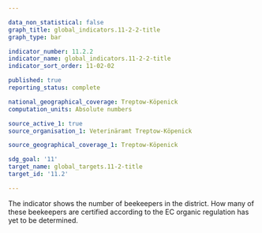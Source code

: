 ```yaml
---

data_non_statistical: false
graph_title: global_indicators.11-2-2-title
graph_type: bar

indicator_number: 11.2.2
indicator_name: global_indicators.11-2-2-title
indicator_sort_order: 11-02-02

published: true
reporting_status: complete

national_geographical_coverage: Treptow-Köpenick 
computation_units: Absolute numbers

source_active_1: true 
source_organisation_1: Veterinäramt Treptow-Köpenick

source_geographical_coverage_1: Treptow-Köpenick 

sdg_goal: '11'
target_name: global_targets.11-2-title
target_id: '11.2'

---
```


The indicator shows the number of beekeepers in the district. How many of these beekeepers are certified according to the EC organic regulation has yet to be determined.
